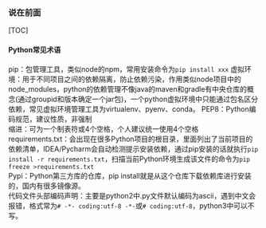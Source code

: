 ### 说在前面
[TOC]
#### Python常见术语
pip：包管理工具，类似node的npm，常用安装命令为`pip install xxx`
虚拟环境：用于不同项目之间的依赖隔离，防止依赖污染，作用类似node项目中的node_modules，python的依赖管理不像java的maven和gradle有中央仓库的概念(通过groupid和版本确定一个jar包)，一个python虚拟环境中只能通过包名区分依赖，常见虚拟环境管理工具为virtualenv、pyenv、conda。
PEP8：Python编码规范，建议性质，非强制  
缩进：可为一个制表符或4个空格，个人建议统一使用4个空格  
requirements.txt：会出现在很多Python项目的根目录，里面列出了当前项目的依赖清单，IDEA/Pycharm会自动检测提示安装依赖，通过pip安装的话就执行`pip install -r requirements.txt`，扫描当前Python环境生成该文件的命令为`pip freeze >requirements.txt`  
Pypi：Python第三方库的仓库，pip install就是从这个仓库下载依赖库进行安装的，国内有很多镜像源。  
代码文件头部编码声明：主要是python2中.py文件默认编码为ascii，遇到中文会报错，格式常为`# -*- coding:utf-8 -*-`或`# coding:utf-8`，python3中可以不写。  
